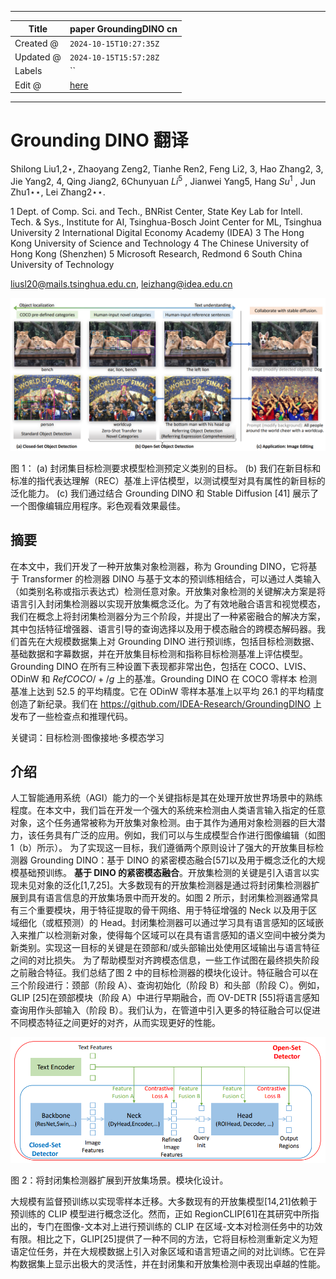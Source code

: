 -----

| Title     | paper GroundingDINO cn                                |
| --------- | ----------------------------------------------------- |
| Created @ | `2024-10-15T10:27:35Z`                                |
| Updated @ | `2024-10-15T15:57:28Z`                                |
| Labels    | \`\`                                                  |
| Edit @    | [here](https://github.com/junxnone/aiwiki/issues/485) |

-----

# Grounding DINO 翻译

Shilong Liu1,2⋆, Zhaoyang Zeng2, Tianhe Ren2, Feng Li2, 3, Hao Zhang2,
3, Jie Yang2, 4, Qing Jiang2, 6Chunyuan $Li^{5}$ , Jianwei Yang5, Hang
$Su^{1}$ , Jun Zhu1⋆⋆, Lei Zhang2⋆⋆.

1 Dept. of Comp. Sci. and Tech., BNRist Center, State Key Lab for
Intell. Tech. & Sys., Institute for AI, Tsinghua-Bosch Joint Center for
ML, Tsinghua University 2 International Digital Economy Academy (IDEA) 3
The Hong Kong University of Science and Technology 4 The Chinese
University of Hong Kong (Shenzhen) 5 Microsoft Research, Redmond 6 South
China University of Technology

<liusl20@mails.tsinghua.edu.cn>, <leizhang@idea.edu.cn>

![image](media/7856403ac76d53e07d93b15501991c02fff4261a.png)

图 1： (a) 封闭集目标检测要求模型检测预定义类别的目标。 (b)
我们在新目标和标准的指代表达理解（REC）基准上评估模型，以测试模型对具有属性的新目标的泛化能力。
(c) 我们通过结合 Grounding DINO 和 Stable Diffusion \[41\]
展示了一个图像编辑应用程序。彩色观看效果最佳。

## 摘要

在本文中，我们开发了一种开放集对象检测器，称为 Grounding DINO，它将基于 Transformer 的检测器 DINO
与基于文本的预训练相结合，可以通过人类输入（如类别名称或指示表达式）检测任意对象。开放集对象检测的关键解决方案是将语言引入封闭集检测器以实现开放集概念泛化。为了有效地融合语言和视觉模态，我们在概念上将封闭集检测器分为三个阶段，并提出了一种紧密融合的解决方案，其中包括特征增强器、语言引导的查询选择以及用于模态融合的跨模态解码器。我们首先在大规模数据集上对
Grounding DINO
进行预训练，包括目标检测数据、基础数据和字幕数据，并在开放集目标检测和指称目标检测基准上评估模型。Grounding
DINO 在所有三种设置下表现都非常出色，包括在 COCO、LVIS、ODinW 和 $RefCOCO/+/g$ 上的基准。Grounding
DINO 在 COCO 零样本 检测基准上达到 52.5 的平均精度。它在 ODinW 零样本基准上以平均 26.1
的平均精度创造了新纪录。我们在
<https://github.com/IDEA-Research/GroundingDINO> 上发布了一些检查点和推理代码。

关键词：目标检测·图像接地·多模态学习

## 介绍

人工智能通用系统（AGI）能力的一个关键指标是其在处理开放世界场景中的熟练程度。在本文中，我们旨在开发一个强大的系统来检测由人类语言输入指定的任意对象，这个任务通常被称为开放集对象检测。由于其作为通用对象检测器的巨大潜力，该任务具有广泛的应用。例如，我们可以与生成模型合作进行图像编辑（如图
1（b）所示）。 为了实现这一目标，我们遵循两个原则设计了强大的开放集目标检测器 Grounding DINO：基于 DINO
的紧密模态融合\[57\]以及用于概念泛化的大规模基础预训练。 **基于 DINO
的紧密模态融合**。开放集检测的关键是引入语言以实现未见对象的泛化\[1,7,25\]。大多数现有的开放集检测器是通过将封闭集检测器扩展到具有语言信息的开放集场景中而开发的。如图
2 所示，封闭集检测器通常具有三个重要模块，用于特征提取的骨干网络、用于特征增强的 Neck 以及用于区域细化（或框预测）的
Head。封闭集检测器可以通过学习具有语言感知的区域嵌入来推广以检测新对象，使得每个区域可以在具有语言感知的语义空间中被分类为新类别。实现这一目标的关键是在颈部和/或头部输出处使用区域输出与语言特征之间的对比损失。
为了帮助模型对齐跨模态信息，一些工作试图在最终损失阶段之前融合特征。我们总结了图 2
中的目标检测器的模块化设计。特征融合可以在三个阶段进行：颈部（阶段
A）、查询初始化（阶段 B）和头部（阶段 C）。例如，GLIP \[25\]在颈部模块（阶段 A）中进行早期融合，而 OV-DETR
\[55\]将语言感知查询用作头部输入（阶段 B）。我们认为，在管道中引入更多的特征融合可以促进不同模态特征之间更好的对齐，从而实现更好的性能。

![image](media/da6428b7ed899a4d67c530b834d475b3cd388dd3.png)

图 2：将封闭集检测器扩展到开放集场景。模块化设计。

大规模有监督预训练以实现零样本迁移。大多数现有的开放集模型\[14,21\]依赖于预训练的 CLIP 模型进行概念泛化。然而，正如
RegionCLIP\[61\]在其研究中所指出的，专门在图像-文本对上进行预训练的 CLIP
在区域-文本对检测任务中的功效有限。相比之下，GLIP\[25\]提供了一种不同的方法，它将目标检测重新定义为短语定位任务，并在大规模数据上引入对象区域和语言短语之间的对比训练。它在异构数据集上显示出极大的灵活性，并在封闭集和开放集检测中表现出卓越的性能。

